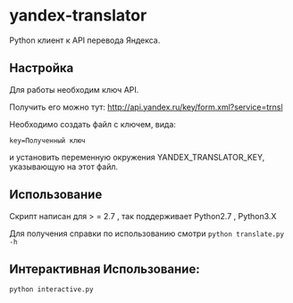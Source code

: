 yandex-translator
=================


Python клиент к API перевода Яндекса.


Настройка
---------
Для работы необходим ключ API.

Получить его можно тут:
 http://api.yandex.ru/key/form.xml?service=trnsl

Необходимо создать файл с ключем, вида:

``key=Полученный ключ``

и установить переменную окружения YANDEX_TRANSLATOR_KEY, указывающую на этот файл.


Использование
-------------
Скрипт написан для  > = 2.7 , так поддерживает Python2.7 , Python3.X

Для получения справки по использованию смотри
``python translate.py -h``


Интерактивная Использование:
-------------
`python interactive.py`
